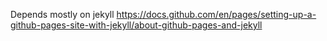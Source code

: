 Depends mostly on jekyll
https://docs.github.com/en/pages/setting-up-a-github-pages-site-with-jekyll/about-github-pages-and-jekyll

